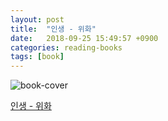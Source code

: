 ```yaml
---
layout: post
title:  "인생 - 위화"
date:   2018-09-25 15:49:57 +0900
categories: reading-books
tags: [book]
---
```


![book-cover](https://bookthumb-phinf.pstatic.net/cover/029/540/02954076.jpg?type=m140&udate=20151020)

[인생 - 위화](http://www.yes24.com/24/goods/2634965)


